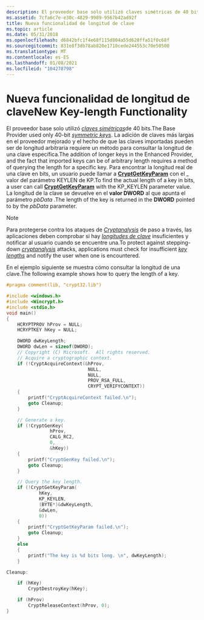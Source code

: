 ```yaml
---
description: El proveedor base solo utilizó claves simétricas de 40 bits.
ms.assetid: 7cfa6c7e-e30c-4829-9989-9567b42ad92f
title: Nueva funcionalidad de longitud de clave
ms.topic: article
ms.date: 05/31/2018
ms.openlocfilehash: d6842bfc1f4e68f115d804a55d628ffa51f0c68f
ms.sourcegitcommit: 831e8f3db78ab820e1710cede244553c70e50500
ms.translationtype: MT
ms.contentlocale: es-ES
ms.lasthandoff: 01/08/2021
ms.locfileid: "104278798"
---
```

# <a name="new-key-length-functionality"></a><span data-ttu-id="21302-103">Nueva funcionalidad de longitud de clave</span><span class="sxs-lookup"><span data-stu-id="21302-103">New Key-length Functionality</span></span>

<span data-ttu-id="21302-104">El proveedor base solo utilizó [*claves simétricas*](../secgloss/s-gly.md)de 40 bits.</span><span class="sxs-lookup"><span data-stu-id="21302-104">The Base Provider used only 40-bit [*symmetric keys*](../secgloss/s-gly.md).</span></span> <span data-ttu-id="21302-105">La adición de claves más largas en el proveedor mejorado y el hecho de que las claves importadas pueden ser de longitud arbitraria requiere un método para consultar la longitud de una clave específica.</span><span class="sxs-lookup"><span data-stu-id="21302-105">The addition of longer keys in the Enhanced Provider, and the fact that imported keys can be of arbitrary length requires a method of querying the length for a specific key.</span></span> <span data-ttu-id="21302-106">Para encontrar la longitud real de una clave en bits, un usuario puede llamar a [**CryptGetKeyParam**](/windows/desktop/api/Wincrypt/nf-wincrypt-cryptgetkeyparam) con el \_ valor del parámetro KEYLEN de KP.</span><span class="sxs-lookup"><span data-stu-id="21302-106">To find the actual length of a key in bits, a user can call [**CryptGetKeyParam**](/windows/desktop/api/Wincrypt/nf-wincrypt-cryptgetkeyparam) with the KP\_KEYLEN parameter value.</span></span> <span data-ttu-id="21302-107">La longitud de la clave se devuelve en el **valor DWORD** al que apunta el parámetro *pbData* .</span><span class="sxs-lookup"><span data-stu-id="21302-107">The length of the key is returned in the **DWORD** pointed to by the *pbData* parameter.</span></span>

> [!Note]  
> <span data-ttu-id="21302-108">Para protegerse contra los ataques de [*Cryptanalysis*](../secgloss/c-gly.md) de paso a través, las aplicaciones deben comprobar si hay [*longitudes de clave*](../secgloss/k-gly.md) insuficientes y notificar al usuario cuando se encuentre una.</span><span class="sxs-lookup"><span data-stu-id="21302-108">To protect against stepping-down [*cryptanalysis*](../secgloss/c-gly.md) attacks, applications must check for insufficient [*key lengths*](../secgloss/k-gly.md) and notify the user when one is encountered.</span></span>

 

<span data-ttu-id="21302-109">En el ejemplo siguiente se muestra cómo consultar la longitud de una clave.</span><span class="sxs-lookup"><span data-stu-id="21302-109">The following example shows how to query the length of a key.</span></span>


```C++
#pragma comment(lib, "crypt32.lib")

#include <windows.h>
#include <Wincrypt.h>
#include <stdio.h>
void main()
{
    HCRYPTPROV hProv = NULL;
    HCRYPTKEY hKey = NULL;

    DWORD dwKeyLength;
    DWORD dwLen = sizeof(DWORD);
    // Copyright (C) Microsoft.  All rights reserved.
    // Acquire a cryptographic context.
    if (!CryptAcquireContext(&hProv,
                              NULL,
                              NULL,
                              PROV_RSA_FULL,
                              CRYPT_VERIFYCONTEXT))
    {
        printf("CryptAcquireContext failed.\n");
        goto Cleanup;
    }

    // Generate a key.
    if (!CryptGenKey(
                hProv,    
                CALG_RC2,    
                0,    
                &hKey))
    {
        printf("CryptGenKey failed.\n");
        goto Cleanup;
    }

    // Query the key length.
    if (!CryptGetKeyParam(
            hKey,    
            KP_KEYLEN,    
            (BYTE*)&dwKeyLength,
            &dwLen,    
            0))
    {
        printf("CryptGetKeyParam failed.\n");
        goto Cleanup;
    }
    else
    {
        printf("The key is %d bits long. \n", dwKeyLength);
    } 

Cleanup:

    if (hKey)
        CryptDestroyKey(hKey);

    if (hProv)
        CryptReleaseContext(hProv, 0);
}
```



 

 
